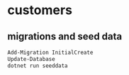 # customers

## migrations and seed data

```bash
Add-Migration InitialCreate
Update-Database
dotnet run seeddata
```
